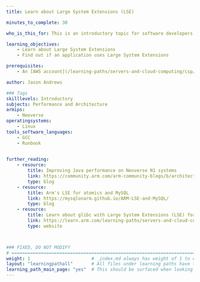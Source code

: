 ```yaml
---
title: Learn about Large System Extensions (LSE)

minutes_to_complete: 30 

who_is_this_for: This is an introductory topic for software developers who want to learn about Large System Extensions and use them in an application.

learning_objectives:
    - Learn about Large System Extensions
    - Find out if an application uses Large System Extensions

prerequisites:
    - An [AWS account](/learning-paths/servers-and-cloud-computing/csp/aws/) to access instance types with different AWS Graviton processors. If you don't have an AWS account, you can substitute other Arm Linux computers.

author: Jason Andrews

### Tags
skilllevels: Introductory
subjects: Performance and Architecture
armips:
    - Neoverse 
operatingsystems:
    - Linux 
tools_software_languages:
    - GCC
    - Runbook

    
further_reading:
    - resource:
        title: Improving Java performance on Neoverse N1 systems
        link: https://community.arm.com/arm-community-blogs/b/architectures-and-processors-blog/posts/java-performance-on-neoverse-n1
        type: blog
    - resource:
        title: Arm's LSE for atomics and MySQL
        link: https://mysqlonarm.github.io/ARM-LSE-and-MySQL/
        type: blog
    - resource:
        title: Learn about glibc with Large System Extensions (LSE) for performance improvement
        link: https://learn.arm.com/learning-paths/servers-and-cloud-computing/glibc-with-lse/
        type: website



### FIXED, DO NOT MODIFY
# ================================================================================
weight: 1                       # _index.md always has weight of 1 to order correctly
layout: "learningpathall"       # All files under learning paths have this same wrapper
learning_path_main_page: "yes"  # This should be surfaced when looking for related content. Only set for _index.md of learning path content.
---
```

